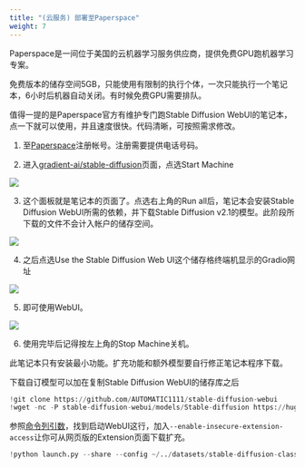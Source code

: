 ```yaml
---
title: "(云服务) 部署至Paperspace"
weight: 7
---
```


Paperspace是一间位于美国的云机器学习服务供应商，提供免费GPU跑机器学习专案。

免费版本的储存空间5GB，只能使用有限制的执行个体，一次只能执行一个笔记本，6小时后机器自动关闭。有时候免费GPU需要排队。

值得一提的是Paperspace官方有维护专门跑Stable Diffusion WebUI的笔记本，点一下就可以使用，并且速度很快。代码清晰，可按照需求修改。


1. 至[Paperspace](https://www.paperspace.com/)注册帐号。注册需要提供电话号码。

2. 进入[gradient-ai/stable-diffusion](https://console.paperspace.com/github/gradient-ai/stable-diffusion?machine=Free-GPU&ref=blog.paperspace.com)页面，点选Start Machine

![](../../../images/Screenshot_20230421_205429.webp)

3. 这个面板就是笔记本的页面了。点选右上角的Run all后，笔记本会安装Stable Diffusion WebUI所需的依赖，并下载Stable Diffusion v2.1的模型。此阶段所下载的文件不会计入帐户的储存空间。

![](../../../images/Screenshot_20230421_210700.webp)


4. 之后点选Use the Stable Diffusion Web UI这个储存格终端机显示的Gradio网址

![](../../../images/Screenshot_20230421_202838.webp)


5. 即可使用WebUI。

![](../../../images/Screenshot_20230421_204541.webp)

6. 使用完毕后记得按左上角的Stop Machine关机。


此笔记本只有安装最小功能。扩充功能和额外模型要自行修正笔记本程序下载。

下载自订模型可以加在复制Stable Diffusion WebUI的储存库之后
```python
!git clone https://github.com/AUTOMATIC1111/stable-diffusion-webui
!wget -nc -P stable-diffusion-webui/models/Stable-diffusion https://huggingface.co/andite/anything-v4.0/resolve/main/anything-v4.5-pruned.safetensors
```

参照[命令列引数](..installation/command-line-arguments-and-settings/)，找到启动WebUI这行，加入`--enable-insecure-extension-access`让你可从网页版的Extension页面下载扩充。
```python
!python launch.py --share --config ~/../datasets/stable-diffusion-classic-v2/768-v-ema.yaml --ckpt ~/../datasets/stable-diffusion-classic-v2/768-v-ema.ckpt --enable-insecure-extension-access
```
